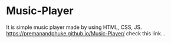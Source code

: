 # Music-Player
It is simple music player made by using HTML, CSS, JS.
https://premanandphuke.github.io/Music-Player/   check this link...

